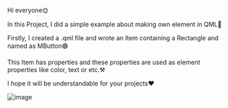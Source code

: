 Hi everyone🌞

In this Project, I did a simple example about making own element in QML🎀

Firstly, I created a .qml file and wrote an Item containing a Rectangle and named as MButton🟢

This Item has properties and these properties are used as element properties like color, text or etc.⚒️

I hope it will be understandable for your projects❤️

![image](https://github.com/fatmazayrek/Qt_Quick_and_QML_for_Beginners/assets/91613858/1f508a9d-876f-4a9a-ac1b-8624849fb7ca)

